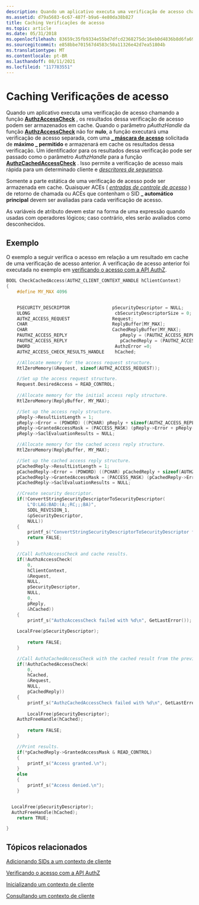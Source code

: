```yaml
---
description: Quando um aplicativo executa uma verificação de acesso chamando a função AuthzAccessCheck, os resultados dessa verificação de acesso podem ser armazenados em cache.
ms.assetid: d79a5683-6c67-487f-b9a6-4e80da38b827
title: Caching Verificações de acesso
ms.topic: article
ms.date: 05/31/2018
ms.openlocfilehash: 83659c35fb9334e55bd7dfcd2368275dc16eb0d4836b8d6fa69a6ed8d713d953
ms.sourcegitcommit: e858bbe701567d4583c50a11326e42d7ea51804b
ms.translationtype: MT
ms.contentlocale: pt-BR
ms.lasthandoff: 08/11/2021
ms.locfileid: "117783551"
---
```

# <a name="caching-access-checks"></a>Caching Verificações de acesso

Quando um aplicativo executa uma verificação de acesso chamando a função [**AuthzAccessCheck**](/windows/desktop/api/Authz/nf-authz-authzaccesscheck) , os resultados dessa verificação de acesso podem ser armazenados em cache. Quando o parâmetro *pAuthzHandle* da função [**AuthzAccessCheck**](/windows/desktop/api/Authz/nf-authz-authzaccesscheck) não for **nulo**, a função executará uma verificação de acesso separada, com uma [**\_ máscara de acesso**](access-mask.md) solicitada de **máximo \_ permitido** e armazenará em cache os resultados dessa verificação. Um identificador para os resultados dessa verificação pode ser passado como o parâmetro *AuthzHandle* para a função [**AuthzCachedAccessCheck**](/windows/desktop/api/Authz/nf-authz-authzcachedaccesscheck) . Isso permite a verificação de acesso mais rápida para um determinado cliente e [*descritores de segurança*](/windows/desktop/SecGloss/s-gly).

Somente a parte estática de uma verificação de acesso pode ser armazenada em cache. Quaisquer ACEs ( [*entradas de controle de acesso*](/windows/desktop/SecGloss/a-gly) ) de retorno de chamada ou ACEs que contenham o SID **\_ automático principal** devem ser avaliadas para cada verificação de acesso.

As variáveis de atributo devem estar na forma de uma expressão quando usadas com operadores lógicos; caso contrário, eles serão avaliados como desconhecidos.

## <a name="example"></a>Exemplo

O exemplo a seguir verifica o acesso em relação a um resultado em cache de uma verificação de acesso anterior. A verificação de acesso anterior foi executada no exemplo em [verificando o acesso com a API AuthZ](checking-access-with-authz-api.md).


```C++
BOOL CheckCachedAccess(AUTHZ_CLIENT_CONTEXT_HANDLE hClientContext)
{
    #define MY_MAX 4096


    PSECURITY_DESCRIPTOR                pSecurityDescriptor = NULL;
    ULONG                                cbSecurityDescriptorSize = 0;
    AUTHZ_ACCESS_REQUEST                Request;
    CHAR                                ReplyBuffer[MY_MAX];
    CHAR                                CachedReplyBuffer[MY_MAX];
    PAUTHZ_ACCESS_REPLY                    pReply = (PAUTHZ_ACCESS_REPLY)ReplyBuffer;
    PAUTHZ_ACCESS_REPLY                    pCachedReply = (PAUTHZ_ACCESS_REPLY)CachedReplyBuffer;
    DWORD                                AuthzError =0;
    AUTHZ_ACCESS_CHECK_RESULTS_HANDLE    hCached;

    //Allocate memory for the access request structure.
    RtlZeroMemory(&Request, sizeof(AUTHZ_ACCESS_REQUEST));

    //Set up the access request structure.
    Request.DesiredAccess = READ_CONTROL;
    
    //Allocate memory for the initial access reply structure.
    RtlZeroMemory(ReplyBuffer, MY_MAX);

    //Set up the access reply structure.
    pReply->ResultListLength = 1;
    pReply->Error = (PDWORD) ((PCHAR) pReply + sizeof(AUTHZ_ACCESS_REPLY));
    pReply->GrantedAccessMask = (PACCESS_MASK) (pReply->Error + pReply->ResultListLength);
    pReply->SaclEvaluationResults = NULL;

    //Allocate memory for the cached access reply structure.
    RtlZeroMemory(ReplyBuffer, MY_MAX);

    //Set up the cached access reply structure.
    pCachedReply->ResultListLength = 1;
    pCachedReply->Error = (PDWORD) ((PCHAR) pCachedReply + sizeof(AUTHZ_ACCESS_REPLY));
    pCachedReply->GrantedAccessMask = (PACCESS_MASK) (pCachedReply->Error + pCachedReply->ResultListLength);
    pCachedReply->SaclEvaluationResults = NULL;

    //Create security descriptor.
    if(!ConvertStringSecurityDescriptorToSecurityDescriptor(
        L"O:LAG:BAD:(A;;RC;;;BA)",
        SDDL_REVISION_1,
        &pSecurityDescriptor,
        NULL))
    {
        printf_s("ConvertStringSecurityDescriptorToSecurityDescriptor failed with %d\n", GetLastError()); 
        return FALSE;
    }

    //Call AuthzAccessCheck and cache results.
    if(!AuthzAccessCheck(
        0,
        hClientContext,
        &Request,
        NULL,
        pSecurityDescriptor,
        NULL,
        0,
        pReply,
        &hCached))
    {
        printf_s("AuthzAccessCheck failed with %d\n", GetLastError());
        
    LocalFree(pSecurityDescriptor);
        
        return FALSE;
    }

    //Call AuthzCachedAccessCheck with the cached result from the previous call.
    if(!AuthzCachedAccessCheck(
        0,
        hCached,
        &Request,
        NULL,
        pCachedReply))
    {
        printf_s("AuthzCachedAccessCheck failed with %d\n", GetLastError());
        
        LocalFree(pSecurityDescriptor);
    AuthzFreeHandle(hCached);
    
        return FALSE;
    }

    //Print results.
    if(*pCachedReply->GrantedAccessMask & READ_CONTROL)
    {
        printf_s("Access granted.\n");
    }
    else
    {
        printf_s("Access denied.\n");
    }


  LocalFree(pSecurityDescriptor);
  AuthzFreeHandle(hCached);
    return TRUE;

}
```



## <a name="related-topics"></a>Tópicos relacionados

<dl> <dt>

[Adicionando SIDs a um contexto de cliente](adding-sids-to-a-client-context.md)
</dt> <dt>

[Verificando o acesso com a API AuthZ](checking-access-with-authz-api.md)
</dt> <dt>

[Inicializando um contexto de cliente](initializing-a-client-context.md)
</dt> <dt>

[Consultando um contexto de cliente](querying-a-client-context.md)
</dt> </dl>

 

 
